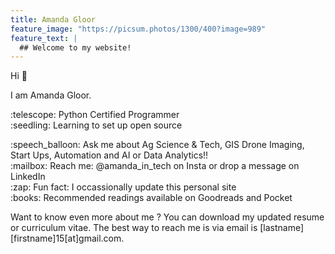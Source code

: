 ```yaml
---
title: Amanda Gloor
feature_image: "https://picsum.photos/1300/400?image=989"
feature_text: |
  ## Welcome to my website!
---
```


Hi :wave:

I am Amanda Gloor.

<d1>
    <dt> :telescope: Python Certified Programmer </dt>
    <dt> :seedling: Learning to set up open source </dt>
</d1>
<p>    
:speech_balloon: Ask me about Ag Science & Tech, GIS Drone Imaging, Start Ups, Automation and AI or Data Analytics!! <br>
:mailbox: Reach me: @amanda_in_tech on Insta or drop a message on LinkedIn <br>
:zap: Fun fact: I occassionally update this personal site <br>
:books: Recommended readings available on Goodreads and Pocket 
</p>

Want to know even more about me ?
You can download my updated resume or curriculum vitae.
The best way to reach me is via email is [lastname][firstname]15[at]gmail.com.
